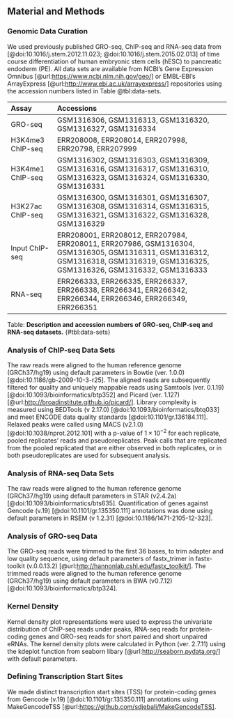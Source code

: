 ## Material and Methods

### Genomic Data Curation

We used previously published GRO-seq, ChIP-seq and RNA-seq data from [@doi:10.1016/j.stem.2012.11.023; @doi:10.1016/j.stem.2015.02.013] of time course differentiation of human embryonic stem cells (hESC) to pancreatic endoderm (PE). All data sets are available from NCBI’s Gene Expression Omnibus [@url:https://www.ncbi.nlm.nih.gov/geo/] or EMBL-EBI’s ArrayExpress [@url:http://www.ebi.ac.uk/arrayexpress/] repositories using the accession numbers listed in Table @tbl:data-sets.

| Assay | Accessions |
| :--- | :-------- |
| GRO-seq | GSM1316306, GSM1316313, GSM1316320, GSM1316327, GSM1316334 |
| H3K4me3 ChIP-seq | ERR208008, ERR208014, ERR207998, ERR20798, ERR207999 |
| H3K4me1 ChIP-seq | GSM1316302, GSM1316303, GSM1316309, GSM1316316, GSM1316317, GSM1316310, GSM1316323, GSM1316324, GSM1316330, GSM1316331 |
| H3K27ac ChIP-seq | GSM1316300, GSM1316301, GSM1316307, GSM1316308, GSM1316314, GSM1316315, GSM1316321, GSM1316322, GSM1316328, GSM1316329 |
| Input ChIP-seq | ERR208001, ERR208012, ERR207984, ERR208011, ERR207986, GSM1316304, GSM1316305, GSM1316311, GSM1316312, GSM1316318, GSM1316319, GSM1316325, GSM1316326, GSM1316332, GSM1316333 |
| RNA-seq | ERR266333, ERR266335, ERR266337, ERR266338, ERR266341, ERR266342, ERR266344, ERR266346, ERR266349, ERR266351 |

Table: **Description and accession numbers of GRO-seq, ChIP-seq and RNA-seq datasets.**
{#tbl:data-sets}

### Analysis of ChIP-seq Data Sets

The raw reads were aligned to the human reference genome (GRCh37/hg19) using default parameters in Bowtie (ver. 1.0.0) [@doi:10.1186/gb-2009-10-3-r25]. The aligned reads are subsequently filtered for quality and uniquely mappable reads using Samtools (ver. 0.1.19) [@doi:10.1093/bioinformatics/btp352] and Picard (ver. 1.127) [@url:http://broadinstitute.github.io/picard/]. Library complexity is measured using BEDTools (v 2.17.0) [@doi:10.1093/bioinformatics/btq033] and meet ENCODE data quality standards [@doi:10.1101/gr.136184.111]. Relaxed peaks were called using MACS (v2.1.0) [@doi:10.1038/nprot.2012.101] with a p-value of $1 \times 10^{-2}$ for each replicate, pooled replicates’ reads and pseudoreplicates. Peak calls that are replicated from the pooled replicated that are either observed in both replicates, or in both pseudoreplicates are used for subsequent analysis.

### Analysis of RNA-seq Data Sets

The raw reads were aligned to the human reference genome (GRCh37/hg19) using default parameters in STAR (v2.4.2a) [@doi:10.1093/bioinformatics/bts635]. Quantification of genes against Gencode (v.19) [@doi:10.1101/gr.135350.111] annotations was done using default parameters in RSEM (v 1.2.31) [@doi:10.1186/1471-2105-12-323].

### Analysis of GRO-seq Data

The GRO-seq reads were trimmed to the first 36 bases, to trim adapter and low quality sequence, using default parameters of fastx_trimer in fastx-toolkit (v.0.0.13.2) [@url:http://hannonlab.cshl.edu/fastx_toolkit/].  The trimmed reads were aligned to the human reference genome (GRCh37/hg19) using default parameters in BWA (v0.7.12) [@doi:10.1093/bioinformatics/btp324].

### Kernel Density

Kernel density plot representations were used to express the univariate distribution of ChIP-seq reads under peaks, RNA-seq reads for protein-coding genes and GRO-seq reads for short paired and short unpaired eRNAs.  The kernel density plots were calculated in Python (ver. 2.7.11) using the kdeplot function from seaborn libary [@url:http://seaborn.pydata.org/] with default parameters.

### Defining Transcription Start Sites

We made distinct transcription start sites (TSS) for protein-coding genes from Gencode (v.19) [@doi:10.1101/gr.135350.111] annotations using MakeGencodeTSS [@url:https://github.com/sdjebali/MakeGencodeTSS].  
